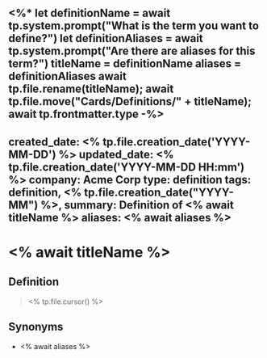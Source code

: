 <%* 
let definitionName = await tp.system.prompt("What is the term you want to define?")
let definitionAliases = await tp.system.prompt("Are there are aliases for this term?")
titleName = definitionName
aliases = definitionAliases
await tp.file.rename(titleName);
await tp.file.move("Cards/Definitions/" + titleName);
await tp.frontmatter.type
-%>
---
created_date: <% tp.file.creation_date('YYYY-MM-DD') %>
updated_date: <% tp.file.creation_date('YYYY-MM-DD HH:mm') %>
company: Acme Corp
type: definition
tags: definition, <% tp.file.creation_date("YYYY-MM") %>,
summary: Definition of <% await titleName %>
aliases: <% await aliases %>
---

# <% await titleName %>

## Definition

> <% tp.file.cursor() %>

## Synonyms

- <% await aliases %>
